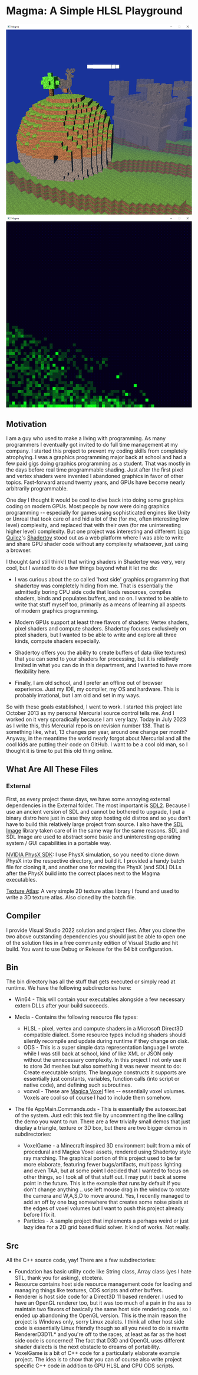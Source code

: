 # Magma: A Simple HLSL Playground
![Magma VoxelGame screenshot](Magma.png)
![Magma Particles screenshot](Magma2.png)

## Motivation
I am a guy who used to make a living with programming.  As many programmers I eventually got invited to do full time management at my company.  I started this project to prevent my coding skills from completely atrophying.  I was a graphics programming major back at school and had a few paid gigs doing graphics programming as a student.  That was mostly in the days before real time programmable shading.  Just after the first pixel and vertex shaders were invented I abandoned graphics in favor of other topics.  Fast-forward around twenty years, and GPUs have become nearly arbitrarily programmable.  

One day I thought it would be cool to dive back into doing some graphics coding on modern GPUs.  Most people by now were doing graphics programming -- especially for games using sophisticated engines like Unity or Unreal that took care of and hid a lot of the (for me, often interesting low level) complexity, and replaced that with their own (for me uninteresting higher level) complexity.  But one project was interesting and different: [Inigo Quilez](https://iquilezles.org/)'s [Shadertoy](https://www.shadertoy.com/) stood out as a web platform where I was able to write and share GPU shader code without any complexity whatsoever, just using a browser.  

I thought (and still think!) that writing shaders in Shadertoy was very, very cool, but I wanted to do a few things beyond what it let me do: 

* I was curious about the so called 'host side' graphics programming that shadertoy was completely hiding from me.  That is essentially the admittedly boring CPU side code that loads resources, compiles shaders, binds and populates buffers, and so on.  I wanted to be able to write that stuff myself too, primarily as a means of learning all aspects of modern graphics programming.

* Modern GPUs support at least three flavors of shaders: Vertex shaders, pixel shaders and compute shaders.  Shadertoy focuses exclusively on pixel shaders, but I wanted to be able to write and explore all three kinds, compute shaders expecially.

* Shadertoy offers you the ability to create buffers of data (like textures) that you can send to your shaders for processing, but it is relatively limited in what you can do in this department, and I wanted to have more flexibility here.

* Finally, I am old school, and I prefer an offline out of browser experience.  Just my IDE, my compiler, my OS and hardware.  This is probably irrational, but I am old and set in my ways.

So with these goals established, I went to work.  I started this project late October 2013 as my personal Mercurial source control tells me.  And I worked on it very sporadically because I am very lazy.  Today in July 2023 as I write this, this Mercurial repo is on revision number 138.  That is something like, what, 13 changes per year, around one change per month?  Anyway, in the meantime the world nearly forgot about Mercurial and all the cool kids are putting their code on GitHub.  I want to be a cool old man, so I thought it is time to put this old thing online.  

## What Are All These Files
### External 
First, as every project these days, we have some annoying external dependencies in the External folder.  The most important is [SDL2](https://github.com/libsdl-org/SDL/tree/SDL2).  Because I use an ancient version of SDL and cannot be bothered to upgrade, I put a binary distro here just in case they stop hosting old distros and so you don't have to build this relatively large project from source.  I also have the [SDL Image](https://github.com/libsdl-org/SDL_image) library taken care of in the same way for the same reasons.  SDL and SDL Image are used to abstract some basic and uninteresting operating system / GUI capabilities in a portable way.

[NVIDIA PhysX SDK](https://github.com/NVIDIA-Omniverse/PhysX.git): I use PhysX simulation, so you need to clone down PhysX into the respective directory, and build it.  I provided a handy batch file for cloning it, and another one for moving the PhysX (and SDL) DLLs after the PhysX build into the correct places next to the Magma executables.

[Texture Atlas](https://github.com/JohnnyonFlame/texture-atlas.git): A very simple 2D texture atlas library I found and used to write a 3D texture atlas.  Also cloned by the batch file.

## Compiler
I provide Visual Studio 2022 solution and project files.  After you clone the two above outstanding dependencies you should just be able to open one of the solution files in a free community edition of Visual Studio and hit build.  You want to use Debug or Release for the 64 bit configuration.

## Bin
The bin directory has all the stuff that gets executed or simply read at runtime.  We have the following subdirectories here:

* Win64 - This will contain your executables alongside a few necessary extern DLLs after your build succeeds.
* Media - Contains the following resource file types: 

  * HLSL - pixel, vertex and compute shaders in a Microsoft Direct3D compatible dialect.  Some resource types including shaders should silently recompile and update during runtime if they change on disk.
  * ODS - This is a super simple data representation language I wrote while I was still back at school, kind of like XML or JSON only without the unnecessary complexity.  In this project I not only use it to store 3d meshes but also something it was never meant to do: Create executable scripts.  The language constructs it supports are essentially just constants, variables, function calls (into script or native code), and defining such subroutines.
  * voxvol - These are [Magica Voxel](https://ephtracy.github.io/) files -- essentially voxel volumes.  Voxels are cool so of course I had to include them somehow.

* The file AppMain.Commands.ods - This is essentially the autoexec.bat of the system.  Just edit this text file by uncommenting the line calling the demo you want to run.  There are a few trivially small demos that just display a triangle, texture or 3D box, but there are two bigger demos in subdirectories:
  * VoxelGame - a Minecraft inspired 3D environment built from a mix of procedural and Magica Voxel assets, rendered using Shadertoy style ray marching.  The graphical portion of this project used to be far more elaborate, featuring fewer bugs/artifacts, multipass lighting and even TAA, but at some point I decided that I wanted to focus on other things, so I took all of that stuff out.  I may put it back at some point in the future.  This is the example that runs by default if you don't change anything .. use left mouse drag in the window to rotate the camera and W,A,S,D to move around.  Yes, I recently managed to add an off by one bug somewhere that creates some noise pixels at the edges of voxel volumes but I want to push this project already before I fix it.
  * Particles - A sample project that implements a perhaps weird or just lazy idea for a 2D grid based fluid solver.  It kind of works.  Not really.

## Src
All the C++ source code, yay!  There are a few subdirectories: 

* Foundation has basic utility code like String class, Array class (yes I hate STL, thank you for asking), etcetera.
* Resource contains host side resource management code for loading and managing things like textures, ODS scripts and other buffers.
* Renderer is host side code for a Direct3D 11 based renderer.  I used to have an OpenGL renderer too, but it was too much of a pain in the ass to maintain two flavors of basically the same host side rendering code, so I ended up abandoning the OpenGL version.  This is the main reason the project is Windows only, sorry Linux zealots.  I think all other host side code is essentially Linux friendly though so all you need to do is rewrite RendererD3D11.* and you're off to the races, at least as far as the host side code is concerned!  The fact that D3D and OpenGL uses different shader dialects is the next obstacle to dreams of portability.
* VoxelGame is a bit of C++ code for a particularly elaborate example project.  The idea is to show that you can of course also write project specific C++ code in addition to GPU HLSL and CPU ODS scripts.
